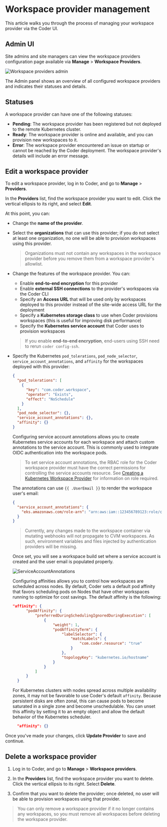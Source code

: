 # Workspace provider management

This article walks you through the process of managing your workspace provider
via the Coder UI.

## Admin UI

Site admins and site managers can view the workspace providers configuration
page available via **Manage** > **Workspace Providers**.

![Workspace providers admin](../../assets/admin/workspace-providers-admin.png)

The Admin panel shows an overview of all configured workspace providers and
indicates their statuses and details.

## Statuses

A workspace provider can have one of the following statuses:

- **Pending**: The workspace provider has been registered but not deployed to
  the remote Kubernetes cluster.
- **Ready**: The workspace provider is online and available, and you can
  provision new workspaces to it.
- **Error**: The workspace provider encountered an issue on startup or cannot be
  reached by the Coder deployment. The workspace provider's details will include
  an error message.

## Edit a workspace provider

To edit a workspace provider, log in to Coder, and go to **Manage** >
**Providers**.

In the **Providers** list, find the workspace provider you want to edit. Click
the vertical ellipsis to its right, and select **Edit**.

At this point, you can:

- Change the **name of the provider**.

- Select the **organizations** that can use this provider; if you do not select
  at least one organization, no one will be able to provision workspaces using
  this provider.

  > Organizations must not contain any workspaces in the workspace provider
  > before you remove them from a workspace provider's allowlist.

- Change the features of the workspace provider. You can:

  - Enable **end-to-end encryption** for this provider
  - Enable **external SSH connections** to the provider's workspaces via the
    Coder CLI
  - Specify an **Access URL** that will be used only by workspaces deployed to
    this provider instead of the site-wide access URL for the deployment
  - Specify a **Kubernetes storage class** to use when Coder provisions
    workspaces (this is useful for improving disk performance)
  - Specify the **Kubernetes service account** that Coder uses to provision
    workspaces

  > If you enable **end-to-end encryption**, end-users using SSH need to rerun
  > `coder config-ssh`.

- Specify the Kubernetes `pod_tolerations`, `pod_node_selector`,
  `service_account_annotations`, and `affinity` for the workspaces deployed with
  this provider:

  ```json
  {
    "pod_tolerations": [
      {
        "key": "com.coder.workspace",
        "operator": "Exists",
        "effect": "NoSchedule"
      }
    ],
    "pod_node_selector": {},
    "service_account_annotations": {},
    "affinity": {}
  }
  ```

  Configuring service account annotations allows you to create Kubernetes
  service accounts for each workspace and attach custom annotations to the
  service account. This is commonly used to integrate OIDC authentication into
  the workspace pods.

  > To set service account annotations, the RBAC role for the Coder workspace
  > provider must have the correct permissions for controlling the service
  > accounts resource. See
  > [Creating a Kubernetes Workspace Provider](./deployment/kubernetes) for
  > information on role required.

  The annotations can use `{{ .UserEmail }}` to render the workspace user's
  email:

  ```json
  {
    "service_account_annotations": {
      "eks.amazonaws.com/role-arn": "arn:aws:iam::123456789123:role/coder-role-{{.UserEmail}}"
    }
  }
  ```

  > Currently, any changes made to the workspace container via mutating webhooks
  > will not propagate to CVM workspaces. As such, environment variables and
  > files injected by authentication providers will be missing.

  Once set, you will see a workspace build set where a service account is
  created and the user email is populated properly.

  ![ServiceAccountAnnotations](../../assets/admin/service-account-annotations.png)

  Configuring affinities allows you to control how workspaces are scheduled
  across nodes. By default, Coder sets a default pod affinity that favors
  scheduling pods on Nodes that have other workspaces running to optimize for
  cost savings. The default affinity is the following:

  ```json
  "affinity": {
        "podAffinity": {
            "preferredDuringSchedulingIgnoredDuringExecution": [
                {
                    "weight": 1,
                    "podAffinityTerm": {
                        "labelSelector": {
                            "matchLabels": {
                                "com.coder.resource": "true"
                            }
                        },
                        "topologyKey": "kubernetes.io/hostname"
                    }
                }
            ]
        }
    }
  ```

  For Kubernetes clusters with nodes spread across multiple availability zones,
  it may not be favorable to use Coder's default `affinity`. Because persistent
  disks are often zonal, this can cause pods to become saturated in a single
  zone and become unschedulable. You can unset this affinity by setting it to an
  empty object and allow the default behavior of the Kubernetes scheduler.

  ```json
    "affinity": {}
  ```

Once you've made your changes, click **Update Provider** to save and continue.

## Delete a workspace provider

1. Log in to Coder, and go to **Manage** > **Workspace providers**.

1. In the **Providers** list, find the workspace provider you want to delete.
   Click the vertical ellipsis to its right. Select **Delete**.

1. Confirm that you want to delete the provider; once deleted, no user will be
   able to provision workspaces using that provider.

> You can only remove a workspace provider if it no longer contains any
> workspaces, so you must remove all workspaces before deleting the workspace
> provider.
